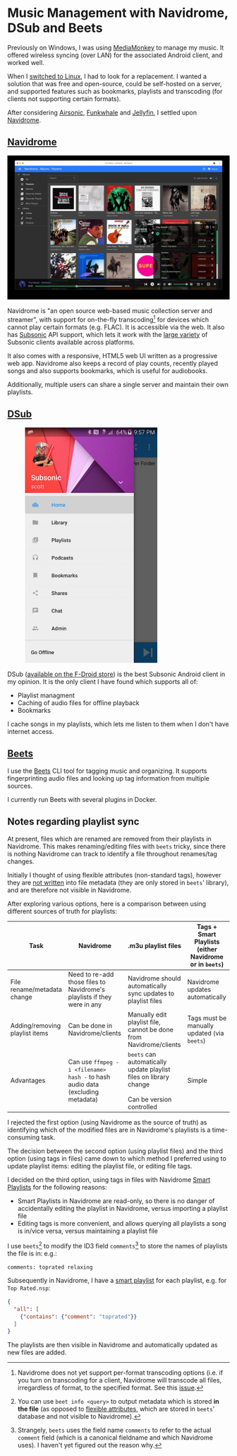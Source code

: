 # Music Management with Navidrome, DSub and Beets

Previously on Windows, I was using [MediaMonkey][mediamonkey] to manage my music. It offered wireless syncing (over LAN) for the associated Android client, and worked well.

When I [switched to Linux][computing-philosophy], I had to look for a replacement. I wanted a solution that was free and open-source, could be self-hosted on a server, and supported features such as bookmarks, playlists and transcoding (for clients not supporting certain formats).

After considering [Airsonic][airsonic-advanced], [Funkwhale][funkwhale] and [Jellyfin][jellyfin], I settled upon [Navidrome][navidrome].

## [Navidrome][navidrome]

![](../static/images/2023-02-01/navidrome.jpg)

Navidrome is "an open source web-based music collection server and streamer", with support for on-the-fly transcoding[^issue] for devices which cannot play certain formats (e.g. FLAC). It is accessible via the web. It also has [Subsonic][subsonic] API support, which lets it work with the [large variety][subsonic-clients] of Subsonic clients available across platforms.

It also comes with a responsive, HTML5 web UI written as a progressive web app. Navidrome also keeps a record of play counts, recently played songs and also supports bookmarks, which is useful for audiobooks.

Additionally, multiple users can share a single server and maintain their own playlists.

## [DSub][dsub]

<figure>
  <div style="max-width: 300px"><img src="/static/images/2023-02-01/dsub.jpg" alt="DSUb" loading="lazy"/></div>
</figure>

DSub ([available on the F-Droid store][dsub]) is the best Subsonic Android client in my opinion. It is the only client I have found which supports all of:

- Playlist managment
- Caching of audio files for offline playback
- Bookmarks

I cache songs in my playlists, which lets me listen to them when I don't have internet access.

## [Beets][beets]

I use the [Beets][beets] CLI tool for tagging music and organizing. It supports fingerprinting audio files and looking up tag information from multiple sources.

I currently run Beets with several plugins in Docker.

## Notes regarding playlist sync

At present, files which are renamed are removed from their playlists in Navidrome. This makes renaming/editing files with `beets` tricky, since there is nothing Navidrome can track to identify a file throughout renames/tag changes.

Initially I thought of using flexible attributes (non-standard tags), however they are [not written][flexible-attributes] into file metadata (they are only stored in `beets`' library), and are therefore not visible in Navidrome.

After exploring various options, here is a comparison between using different sources of truth for playlists:

| Task                           | Navidrome                                                                     | .m3u playlist files                                                                                | Tags + Smart Playlists (either Navidrome or in `beets`) |
|--------------------------------|-------------------------------------------------------------------------------|----------------------------------------------------------------------------------------------------|---------------------------------------------------------|
| File rename/metadata change    | Need to re-add those files to Navidrome's playlists if they were in any       | Navidrome should automatically sync updates to playlist files                                      | Navidrome updates automatically                         |
| Adding/removing playlist items | Can be done in Navidrome/clients                                              | Manually edit playlist file, cannot be done from Navidrome/clients                                 | Tags must be manually updated (via `beets`)             |
| Advantages                     | Can use `ffmpeg -i <filename> hash -` to hash audio data (excluding metadata) | `beets` can automatically update playlist files on library change<br><br>Can be version controlled | Simple                                                  |

I rejected the first option (using Navidrome as the source of truth) as identifying which of the modified files are in Navidrome's playlists is a time-consuming task.

The decision between the second option (using playlist files) and the third option (using tags in files) came down to which method I preferred using to update playlist items: editing the playlist file, or editing file tags.

I decided on the third option, using tags in files with Navidrome [Smart Playlists][navidrome-smart-playlists] for the following reasons:

- Smart Playlists in Navidrome are read-only, so there is no danger of accidentally editing the playlist in Navidrome, versus importing a playlist file
- Editing tags is more convenient, and allows querying all playlists a song is in/vice versa, versus maintaining a playlist file

I use `beets`[^beet-info] to modify the ID3 field `comments`[^beet-naming] to store the names of playlists the file is in: e.g.:

```
comments: toprated relaxing
```

Subsequently in Navidrome, I have a [smart playlist][navidrome-smart-playlists] for each playlist, e.g. for `Top Rated.nsp`:

```json
{
  "all": [
    {"contains": {"comment": "toprated"}}
  ]
}
```

The playlists are then visible in Navidrome and automatically updated as new files are added.


[airsonic-advanced]: https://github.com/airsonic-advanced/airsonic-advanced
[issue]: https://github.com/navidrome/navidrome/issues/351
[mediamonkey]: https://www.mediamonkey.com/
[computing-philosophy]: 2022-02-27-my-computing-philosophy.md#stable-open-source-environment
[funkwhale]: https://funkwhale.audio/
[jellyfin]: https://jellyfin.org/
[navidrome]: https://www.navidrome.org/
[subsonic]: http://www.subsonic.org/pages/api.jsp
[subsonic-clients]: https://www.navidrome.org/docs/overview/#apps
[dsub]: https://f-droid.org/en/packages/github.daneren2005.dsub/
[beets]: https://beets.io/
[flexible-attributes]: https://github.com/beetbox/beets/issues/565#issuecomment-36511576
[navidrome-smart-playlists]: https://github.com/navidrome/navidrome/issues/1417

[^issue]: Navidrome does not yet support per-format transcoding options (i.e. if you turn on transcoding for a client, Navidrome will transcode all files, irregardless of format, to the specified format. See this [issue][issue].
[^beet-info]: You can use `beet info <query>` to output metadata which is stored **in the file** (as opposed to [flexible attributes][flexible-attributes], which are stored in `beets`' database and not visible to Navidrome).
[^beet-naming]: Strangely, `beets` uses the field name `comments` to refer to the actual `comment` field (which is a canonical fieldname and which Navidrome uses). I haven't yet figured out the reason why.